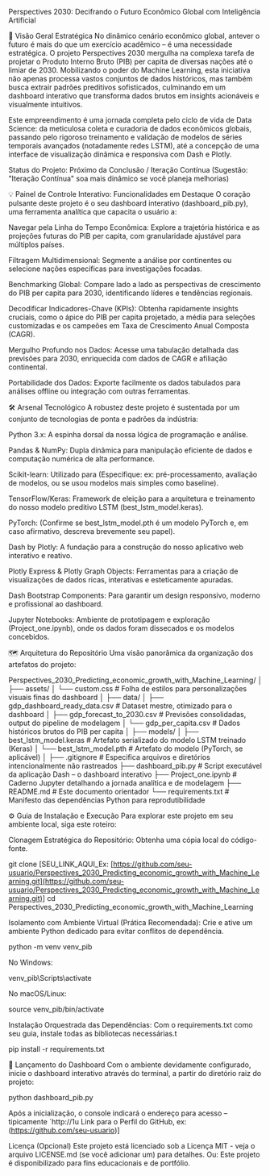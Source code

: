 Perspectives 2030: Decifrando o Futuro Econômico Global com Inteligência Artificial

🚀 Visão Geral Estratégica
No dinâmico cenário econômico global, antever o futuro é mais do que um exercício acadêmico – é uma necessidade estratégica. O projeto Perspectives 2030 mergulha na complexa tarefa de projetar o Produto Interno Bruto (PIB) per capita de diversas nações até o limiar de 2030. Mobilizando o poder do Machine Learning, esta iniciativa não apenas processa vastos conjuntos de dados históricos, mas também busca extrair padrões preditivos sofisticados, culminando em um dashboard interativo que transforma dados brutos em insights acionáveis e visualmente intuitivos.

Este empreendimento é uma jornada completa pelo ciclo de vida de Data Science: da meticulosa coleta e curadoria de dados econômicos globais, passando pelo rigoroso treinamento e validação de modelos de séries temporais avançados (notadamente redes LSTM), até a concepção de uma interface de visualização dinâmica e responsiva com Dash e Plotly.

Status do Projeto: Próximo da Conclusão / Iteração Contínua (Sugestão: "Iteração Contínua" soa mais dinâmico se você planeja melhorias)

💡 Painel de Controle Interativo: Funcionalidades em Destaque
O coração pulsante deste projeto é o seu dashboard interativo (dashboard_pib.py), uma ferramenta analítica que capacita o usuário a:

Navegar pela Linha do Tempo Econômica: Explore a trajetória histórica e as projeções futuras do PIB per capita, com granularidade ajustável para múltiplos países.

Filtragem Multidimensional: Segmente a análise por continentes ou selecione nações específicas para investigações focadas.

Benchmarking Global: Compare lado a lado as perspectivas de crescimento do PIB per capita para 2030, identificando líderes e tendências regionais.

Decodificar Indicadores-Chave (KPIs): Obtenha rapidamente insights cruciais, como o ápice do PIB per capita projetado, a média para seleções customizadas e os campeões em Taxa de Crescimento Anual Composta (CAGR).

Mergulho Profundo nos Dados: Acesse uma tabulação detalhada das previsões para 2030, enriquecida com dados de CAGR e afiliação continental.

Portabilidade dos Dados: Exporte facilmente os dados tabulados para análises offline ou integração com outras ferramentas.

🛠️ Arsenal Tecnológico
A robustez deste projeto é sustentada por um conjunto de tecnologias de ponta e padrões da indústria:

Python 3.x: A espinha dorsal da nossa lógica de programação e análise.

Pandas & NumPy: Dupla dinâmica para manipulação eficiente de dados e computação numérica de alta performance.

Scikit-learn: Utilizado para (Especifique: ex: pré-processamento, avaliação de modelos, ou se usou modelos mais simples como baseline).

TensorFlow/Keras: Framework de eleição para a arquitetura e treinamento do nosso modelo preditivo LSTM (best_lstm_model.keras).

PyTorch: (Confirme se best_lstm_model.pth é um modelo PyTorch e, em caso afirmativo, descreva brevemente seu papel).

Dash by Plotly: A fundação para a construção do nosso aplicativo web interativo e reativo.

Plotly Express & Plotly Graph Objects: Ferramentas para a criação de visualizações de dados ricas, interativas e esteticamente apuradas.

Dash Bootstrap Components: Para garantir um design responsivo, moderno e profissional ao dashboard.

Jupyter Notebooks: Ambiente de prototipagem e exploração (Project_one.ipynb), onde os dados foram dissecados e os modelos concebidos.

🗺️ Arquitetura do Repositório
Uma visão panorâmica da organização dos artefatos do projeto:

Perspectives_2030_Predicting_economic_growth_with_Machine_Learning/
│
├── assets/
│   └── custom.css              # Folha de estilos para personalizações visuais finas do dashboard
│
├── data/
│   ├── gdp_dashboard_ready_data.csv # Dataset mestre, otimizado para o dashboard
│   ├── gdp_forecast_to_2030.csv   # Previsões consolidadas, output do pipeline de modelagem
│   └── gdp_per_capita.csv         # Dados históricos brutos do PIB per capita
│
├── models/
│   ├── best_lstm_model.keras   # Artefato serializado do modelo LSTM treinado (Keras)
│   └── best_lstm_model.pth     # Artefato do modelo (PyTorch, se aplicável)
│
├── .gitignore                  # Especifica arquivos e diretórios intencionalmente não rastreados
├── dashboard_pib.py            # Script executável da aplicação Dash – o dashboard interativo
├── Project_one.ipynb           # Caderno Jupyter detalhando a jornada analítica e de modelagem
├── README.md                   # Este documento orientador
└── requirements.txt            # Manifesto das dependências Python para reprodutibilidade

⚙️ Guia de Instalação e Execução
Para explorar este projeto em seu ambiente local, siga este roteiro:

Clonagem Estratégica do Repositório:
Obtenha uma cópia local do código-fonte.

git clone [SEU_LINK_AQUI_Ex: [https://github.com/seu-usuario/Perspectives_2030_Predicting_economic_growth_with_Machine_Learning.git](https://github.com/seu-usuario/Perspectives_2030_Predicting_economic_growth_with_Machine_Learning.git)]
cd Perspectives_2030_Predicting_economic_growth_with_Machine_Learning

Isolamento com Ambiente Virtual (Prática Recomendada):
Crie e ative um ambiente Python dedicado para evitar conflitos de dependência.

python -m venv venv_pib

No Windows:

venv_pib\Scripts\activate

No macOS/Linux:

source venv_pib/bin/activate

Instalação Orquestrada das Dependências:
Com o requirements.txt como seu guia, instale todas as bibliotecas necessárias.t

pip install -r requirements.txt

🚀 Lançamento do Dashboard
Com o ambiente devidamente configurado, inicie o dashboard interativo através do terminal, a partir do diretório raiz do projeto:

python dashboard_pib.py

Após a inicialização, o console indicará o endereço para acesso – tipicamente `http://1u Link para o Perfil do GitHub, ex: (https://github.com/seu-usuario)]

Licença (Opcional)
Este projeto está licenciado sob a Licença MIT - veja o arquivo LICENSE.md (se você adicionar um) para detalhes.
Ou:
Este projeto é disponibilizado para fins educacionais e de portfólio.